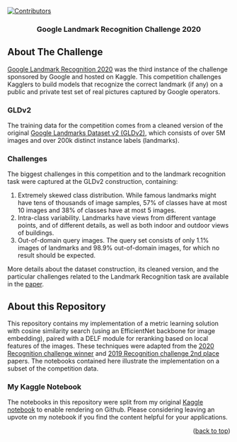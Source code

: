 <div id="top"></div>

[![Contributors][contributors-shield]][contributors-url]

<div align="center">
  <h3 align="center">Google Landmark Recognition Challenge 2020</h3>
</div>

<!-- ABOUT THE CHALLENGE -->
## About The Challenge

[Google Landmark Recognition 2020](https://www.kaggle.com/competitions/landmark-recognition-2020/) was the third instance of the challenge sponsored by Google and hosted on Kaggle. This competition challenges Kagglers to build models that recognize the correct landmark (if any) on a public and private test set of real pictures captured by Google operators.

### GLDv2

The training data for the competition comes from a cleaned version of the original [Google Landmarks Dataset v2 (GLDv2)](https://github.com/cvdfoundation/google-landmark), which consists of over 5M images and over 200k distinct instance labels (landmarks).

### Challenges

The biggest challenges in this competition and to the landmark recognition task were captured at the GLDv2 construction, containing:
1. Extremely skewed class distribution. While famous landmarks might have tens of thousands of image samples, 57% of classes have at most 10 images and 38% of classes have at most 5 images.
2. Intra-class variability. Landmarks have views from different vantage points, and of different details, as well as both indoor and outdoor views of buildings.
3. Out-of-domain query images. The query set consists of only 1.1% images of landmarks and 98.9% out-of-domain images, for which no result should be expected.

More details about the dataset construction, its cleaned version, and the particular challenges related to the Landmark Recognition task are available in the [paper](https://arxiv.org/abs/2004.01804).

## About this Repository

This repository contains my implementation of a metric learning solution with cosine similarity search (using an EfficientNet backbone for image embedding), paired with a DELF module for reranking based on local features of the images. These techniques were adapted from the [2020 Recognition challenge winner](https://arxiv.org/abs/2010.01650) and [2019 Recognition challenge 2nd place](https://arxiv.org/abs/1906.03990) papers. The notebooks contained here illustrate the implementation on a subset of the competition data.

### My Kaggle Notebook

The notebooks in this repository were split from my original [Kaggle notebook](https://www.kaggle.com/code/erichhenrique/gldv2-2020/notebook) to enable rendering on Github. Please considering leaving an upvote on my notebook if you find the content helpful for your applications.

<p align="right">(<a href="#top">back to top</a>)</p>

<!-- MARKDOWN LINKS & IMAGES -->
<!-- https://www.markdownguide.org/basic-syntax/#reference-style-links -->
[contributors-shield]: https://img.shields.io/github/contributors/erich-hs/Elderly-Wellbeing.svg?style=for-the-badge
[contributors-url]: https://github.com/erich-hs/Elderly-Wellbeing/graphs/contributors
